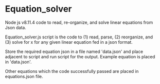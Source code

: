 # Equation_solver
Node js v8.11.4 code to read, re-organize, and solve linear equations from Json data.


Equation_solver.js script is the code to (1) read, parse, (2) reorganize, and (3) solve for x for any given linear equation fed in a json format. 

Store the required equation json in a file named 'data.json' and place adjacent to script and run script for the output.
Example equation is placed in 'data.json'.

Other equations which the code successfully passed are placed in equations.json file.
